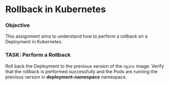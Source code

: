 # Rollback in Kubernetes

### Objective

This assignment aims to understand how to perform a rollback on a Deployment in Kubernetes.

### TASK: Perform a Rollback

Roll back the Deployment to the previous version of the `nginx` image. Verify that the rollback is performed successfully and the Pods are running the previous version in **deployment-namespace** namespace.
